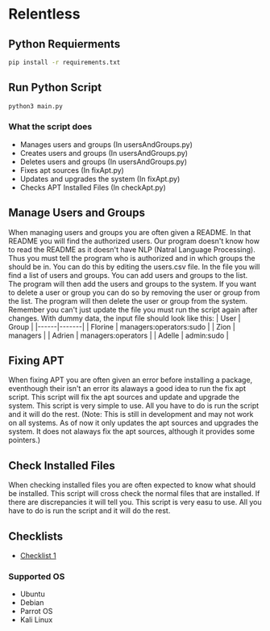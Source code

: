 # Relentless

## Python Requierments
```bash 
pip install -r requirements.txt
```
## Run Python Script
```bash
python3 main.py
```

### What the script does
- Manages users and groups (In usersAndGroups.py)
- Creates users and groups (In usersAndGroups.py)
- Deletes users and groups (In usersAndGroups.py)
- Fixes apt sources (In fixApt.py)
- Updates and upgrades the system (In fixApt.py)
- Checks APT Installed Files (In checkApt.py)

## Manage Users and Groups
When managing users and groups you are often given a README. In that README you will find the authorized users. Our program doesn't know how to read the README as it doesn't have NLP (Natral Language Processing). Thus you must tell the program who is authorized and in which groups the should be in. You can do this by editing the users.csv file. In the file you will find a list of users and groups. You can add users and groups to the list. The program will then add the users and groups to the system. If you want to delete a user or group you can do so by removing the user or group from the list. The program will then delete the user or group from the system. Remember you can't just update the file you must run the script again after changes. With dummy data, the input file should look like this:
| User | Group |
|------|-------|
| Florine | managers:operators:sudo |
| Zion | managers |
| Adrien | managers:operators |
| Adelle | admin:sudo |

## Fixing APT
When fixing APT you are often given an error before installing a package, eventhough their isn't an error its alaways a good idea to run the fix apt script. This script will fix the apt sources and update and upgrade the system. This script is very simple to use. All you have to do is run the script and it will do the rest. (Note: This is still in development and may not work on all systems. As of now it only updates the apt sources and upgrades the system. It does not alaways fix the apt sources, although it provides some pointers.)

## Check Installed Files
When checking installed files you are often expected to know what should be installed. This script will cross check the normal files that are installed. If there are discrepancies it will tell you. This script is very easu to use. All you have to do is run the script and it will do the rest.

## Checklists
- [Checklist 1](https://github.com/gussieIsASucessfullWarlock/Relentless/blob/main/Checklist%201.md)

### Supported OS
- Ubuntu
- Debian
- Parrot OS
- Kali Linux
